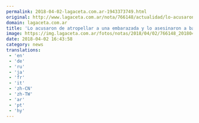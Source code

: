 ```yaml
---
permalink: 2018-04-02-lagaceta.com.ar-1943373749.html
original: http://www.lagaceta.com.ar/nota/766148/actualidad/lo-acusaron-atropellar-embarazada-lo-asesinaron-balazos.html
domain: lagaceta.com.ar
title: 'Lo acusaron de atropellar a una embarazada y lo asesinaron a balazos'
image: https://img.lagaceta.com.ar/fotos/notas/2018/04/02/766148_20180402133528.jpg
date: 2018-04-02 16:43:58
category: news
translations: 
 - 'en'
 - 'de'
 - 'ru'
 - 'ja'
 - 'fr'
 - 'it'
 - 'zh-CN'
 - 'zh-TW'
 - 'ar'
 - 'pt'
 - 'hy'
---
```


